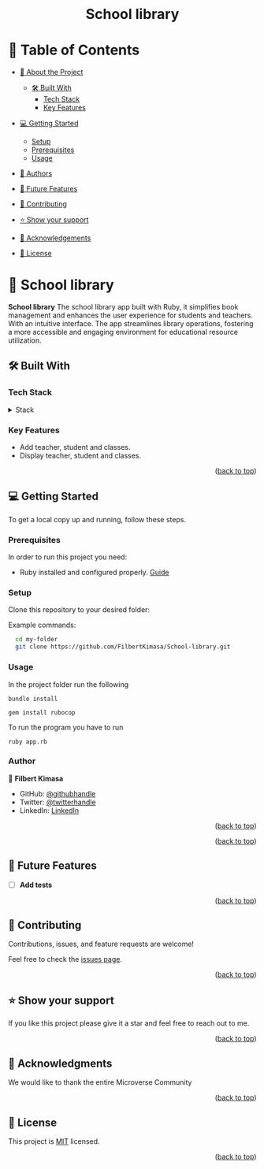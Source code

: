 <div align="center">  <br/>
  <h1><b> School library
</b>
</div>

# 📗 Table of Contents

- [📖 About the Project](#about-project)

  - [🛠 Built With](#built-with)
    - [Tech Stack](#tech-stack)
    - [Key Features](#key-features)

- [💻 Getting Started](#getting-started)
  - [Setup](#setup)
  - [Prerequisites](#prerequisites)
  - [Usage](#usage)
- [👥 Authors](#authors)
- [🔭 Future Features](#future-features)
- [🤝 Contributing](#contributing)
- [⭐️ Show your support](#support)
- [🙏 Acknowledgements](#acknowledgements)
- [📝 License](#license)

# 📖 School library <a name="about-project"></a>

**School library**
The school library app built with Ruby, it simplifies book management and enhances the user experience for students and teachers. With an intuitive interface. The app streamlines library operations, fostering a more accessible and engaging environment for educational resource utilization.

## 🛠 Built With <a name="built-with"></a>

### Tech Stack <a name="tech-stack"></a>

<details>
<summary>Stack</summary>
  <ul>
    <li><a href="https://www.ruby-lang.org/en/">Ruby</a></li>
  </ul>
</details>

<!-- Features -->

### Key Features <a name="key-features"></a>

- Add teacher, student and classes.
- Display teacher, student and classes.

<p align="right">(<a href="#readme-top">back to top</a>)</p>

<!-- GETTING STARTED -->

## 💻 Getting Started <a name="getting-started"></a>

To get a local copy up and running, follow these steps.

### Prerequisites

In order to run this project you need:

- Ruby installed and configured properly. [Guide](https://github.com/microverseinc/curriculum-ruby/blob/main/simple-ruby/articles/ruby_installation_instructions.md)

### Setup

Clone this repository to your desired folder:

Example commands:

```sh
  cd my-folder
  git clone https://github.com/FilbertKimasa/School-library.git
```

### Usage

In the project folder run the following

```
bundle install

gem install rubocop
```

To run the program you have to run

```
ruby app.rb
```

### Author

👤 **Filbert Kimasa**

- GitHub: [@githubhandle](https://github.com/FilbertKimasa)
- Twitter: [@twitterhandle](https://twitter.com/filbertdan67)
- LinkedIn: [LinkedIn](https://www.linkedin.com/in/filbert-daniel-32b118143)

<p align="right">(<a href="#readme-top">back to top</a>)</p>

<p align="right">(<a href="#readme-top">back to top</a>)</p>

<!-- CONTRIBUTING -->

<!-- FUTURE FEATURES -->

## 🔭 Future Features <a name="future-features"></a>

- [ ] **Add tests**

<p align="right">(<a href="#readme-top">back to top</a>)</p>

## 🤝 Contributing <a name="contributing"></a>

Contributions, issues, and feature requests are welcome!

Feel free to check the [issues page](https://github.com/FilbertKimasa/School-library/issues).

<p align="right">(<a href="#readme-top">back to top</a>)</p>

<!-- SUPPORT -->

## ⭐️ Show your support <a name="support"></a>

If you like this project please give it a star and feel free to reach out to me.

<p align="right">(<a href="#readme-top">back to top</a>)</p>

<!-- ACKNOWLEDGEMENTS -->

## 🙏 Acknowledgments <a name="acknowledgements"></a>

We would like to thank the entire Microverse Community

<p align="right">(<a href="#readme-top">back to top</a>)</p>

<!-- LICENSE -->

## 📝 License <a name="license"></a>

This project is [MIT](./LICENSE) licensed.

<p align="right">(<a href="#readme-top">back to top</a>)</p>
